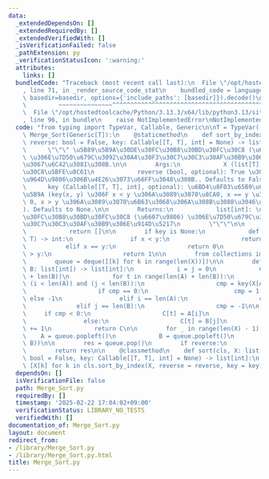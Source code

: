 ```yaml
---
data:
  _extendedDependsOn: []
  _extendedRequiredBy: []
  _extendedVerifiedWith: []
  _isVerificationFailed: false
  _pathExtension: py
  _verificationStatusIcon: ':warning:'
  attributes:
    links: []
  bundledCode: "Traceback (most recent call last):\n  File \"/opt/hostedtoolcache/Python/3.13.3/x64/lib/python3.13/site-packages/onlinejudge_verify/documentation/build.py\"\
    , line 71, in _render_source_code_stat\n    bundled_code = language.bundle(stat.path,\
    \ basedir=basedir, options={'include_paths': [basedir]}).decode()\n          \
    \         ~~~~~~~~~~~~~~~^^^^^^^^^^^^^^^^^^^^^^^^^^^^^^^^^^^^^^^^^^^^^^^^^^^^^^^^^^^^^^^^^^\n\
    \  File \"/opt/hostedtoolcache/Python/3.13.3/x64/lib/python3.13/site-packages/onlinejudge_verify/languages/python.py\"\
    , line 96, in bundle\n    raise NotImplementedError\nNotImplementedError\n"
  code: "from typing import TypeVar, Callable, Generic\n\nT = TypeVar('T')\nclass\
    \ Merge_Sort(Generic[T]):\n    @staticmethod\n    def sort_by_index(X: list[T],\
    \ reverse: bool = False, key: Callable[[T, T], int] = None) -> list[int]:\n  \
    \      \"\"\" \u5B89\u5B9A\u30DE\u30FC\u30B8\u30BD\u30FC\u30C8 (\u6607\u9806)\
    \ \u306E\u7D50\u679C\u3092\u30A4\u30F3\u30C7\u30C3\u30AF\u30B9\u306E\u914D\u5217\
    \u3067\u6C42\u3081\u308B.\n\n        Args:\n            X (list[T]): \u30BD\u30FC\
    \u30C8\u5BFE\u8C61\n            reverse (bool, optional): True \u306A\u3089\u3070\
    \u964D\u9806\u306B\u4E26\u3073\u66FF\u3048\u308B.. Defaults to False.\n      \
    \      key (Callable[[T, T], int], optional): \u6BD4\u8F03\u65B9\u6CD5\u306E\u6307\
    \u5B9A (key(x, y) \u306F x < y \u306A\u3089\u3070\u8CA0, x == y \u306A\u3089\u3070\
    \ 0, x > y \u306A\u3089\u3070\u6B63\u3068\u306A\u308B\u3088\u3046\u306B\u3059\u308B\
    ). Defaults to None.\n\n        Returns:\n            list[int]: \u5B89\u5B9A\u30DE\
    \u30FC\u30B8\u30BD\u30FC\u30C8 (\u6607\u9806) \u306E\u7D50\u679C\u306E\u30A4\u30F3\
    \u30C7\u30C3\u30AF\u30B9\u306E\u914D\u5217\n        \"\"\"\n\n        if not X:\n\
    \            return []\n\n        if key is None:\n            def key(x: T, y:\
    \ T) -> int:\n                if x < y:\n                    return -1\n     \
    \           elif x == y:\n                    return 0\n                elif x\
    \ > y:\n                    return 1\n\n        from collections import deque\n\
    \        queue = deque([[k] for k in range(len(X))])\n\n        def merge(A: list[int],\
    \ B: list[int]) -> list[int]:\n            i = j = 0\n            C= [-1] * (len(A)\
    \ + len(B))\n            for t in range(len(A) + len(B)):\n                if\
    \ (i < len(A)) and (j < len(B)):\n                    cmp = key(X[A[i]], X[B[j]])\n\
    \                    if cmp == 0:\n                        cmp = 1 if A[i] < B[j]\
    \ else -1\n                elif i == len(A):\n                    cmp = 1\n  \
    \              elif j == len(B):\n                    cmp = -1\n\n           \
    \     if cmp < 0:\n                    C[t] = A[i]\n                    i += 1\n\
    \                else:\n                    C[t] = B[j]\n                    j\
    \ += 1\n            return C\n\n        for _ in range(len(X) - 1):\n        \
    \    A = queue.popleft()\n            B = queue.popleft()\n            queue.append(merge(A,\
    \ B))\n\n        res = queue.pop()\n        if reverse:\n            res.reverse()\n\
    \        return res\n\n    @classmethod\n    def sort(cls, X: list[T], reverse:\
    \ bool = False, key: Callable[[T, T], int] = None) -> list[int]:\n        return\
    \ [X[k] for k in cls.sort_by_index(X, reverse = reverse, key = key)]\n"
  dependsOn: []
  isVerificationFile: false
  path: Merge_Sort.py
  requiredBy: []
  timestamp: '2025-02-22 17:04:02+09:00'
  verificationStatus: LIBRARY_NO_TESTS
  verifiedWith: []
documentation_of: Merge_Sort.py
layout: document
redirect_from:
- /library/Merge_Sort.py
- /library/Merge_Sort.py.html
title: Merge_Sort.py
---
```

